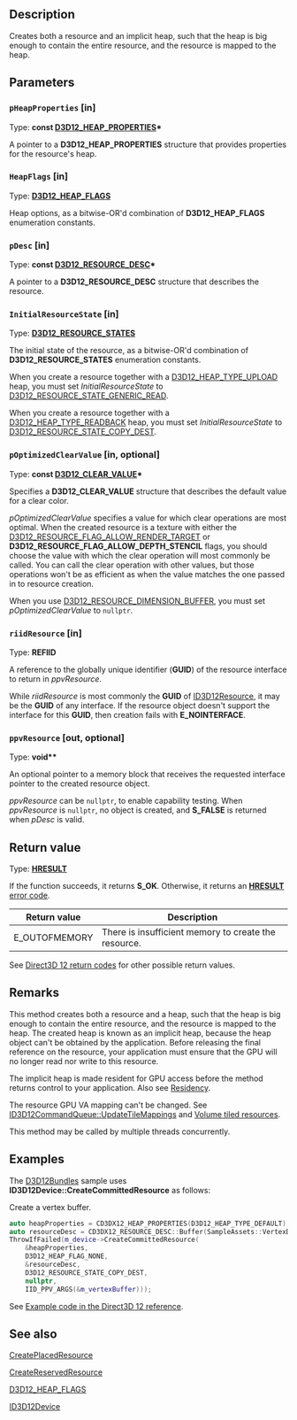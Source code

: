 ## Description

Creates both a resource and an implicit heap, such that the heap is big enough to contain the entire resource, and the resource is mapped to the heap.

## Parameters

### `pHeapProperties` [in]

Type: **const [D3D12_HEAP_PROPERTIES](https://learn.microsoft.com/windows/win32/api/d3d12/ns-d3d12-d3d12_heap_properties)\***

A pointer to a **D3D12_HEAP_PROPERTIES** structure that provides properties for the resource's heap.

### `HeapFlags` [in]

Type: **[D3D12_HEAP_FLAGS](https://learn.microsoft.com/windows/win32/api/d3d12/ne-d3d12-d3d12_heap_flags)**

Heap options, as a bitwise-OR'd combination of **D3D12_HEAP_FLAGS** enumeration constants.

### `pDesc` [in]

Type: **const [D3D12_RESOURCE_DESC](https://learn.microsoft.com/windows/win32/api/d3d12/ns-d3d12-d3d12_resource_desc)\***

A pointer to a **D3D12_RESOURCE_DESC** structure that describes the resource.

### `InitialResourceState` [in]

Type: **[D3D12_RESOURCE_STATES](https://learn.microsoft.com/windows/win32/api/d3d12/ne-d3d12-d3d12_resource_states)**

The initial state of the resource, as a bitwise-OR'd combination of **D3D12_RESOURCE_STATES** enumeration constants.

When you create a resource together with a [D3D12_HEAP_TYPE_UPLOAD](https://learn.microsoft.com/windows/win32/api/d3d12/ne-d3d12-d3d12_heap_type) heap, you must set *InitialResourceState* to [D3D12_RESOURCE_STATE_GENERIC_READ](https://learn.microsoft.com/windows/win32/api/d3d12/ne-d3d12-d3d12_resource_states).

When you create a resource together with a [D3D12_HEAP_TYPE_READBACK](https://learn.microsoft.com/windows/win32/api/d3d12/ne-d3d12-d3d12_heap_type) heap, you must set *InitialResourceState* to [D3D12_RESOURCE_STATE_COPY_DEST](https://learn.microsoft.com/windows/win32/api/d3d12/ne-d3d12-d3d12_resource_states).

### `pOptimizedClearValue` [in, optional]

Type: **const [D3D12_CLEAR_VALUE](https://learn.microsoft.com/windows/win32/api/d3d12/ns-d3d12-d3d12_clear_value)\***

Specifies a **D3D12_CLEAR_VALUE** structure that describes the default value for a clear color.

*pOptimizedClearValue* specifies a value for which clear operations are most optimal. When the created resource is a texture with either the [D3D12_RESOURCE_FLAG_ALLOW_RENDER_TARGET](https://learn.microsoft.com/windows/win32/api/d3d12/ne-d3d12-d3d12_resource_flags) or **D3D12_RESOURCE_FLAG_ALLOW_DEPTH_STENCIL** flags, you should choose the value with which the clear operation will most commonly be called. You can call the clear operation with other values, but those operations won't be as efficient as when the value matches the one passed in to resource creation.

When you use [D3D12_RESOURCE_DIMENSION_BUFFER](https://learn.microsoft.com/windows/win32/api/d3d12/ne-d3d12-d3d12_resource_dimension), you must set *pOptimizedClearValue* to `nullptr`.

### `riidResource` [in]

Type: **REFIID**

A reference to the globally unique identifier (**GUID**) of the resource interface to return in *ppvResource*.

While *riidResource* is most commonly the **GUID** of [ID3D12Resource](https://learn.microsoft.com/windows/win32/api/d3d12/nn-d3d12-id3d12resource), it may be the **GUID** of any interface. If the resource object doesn't support the interface for this **GUID**, then creation fails with **E_NOINTERFACE**.

### `ppvResource` [out, optional]

Type: **void\*\***

An optional pointer to a memory block that receives the requested interface pointer to the created resource object.

*ppvResource* can be `nullptr`, to enable capability testing. When *ppvResource* is `nullptr`, no object is created, and **S_FALSE** is returned when *pDesc* is valid.

## Return value

Type: **[HRESULT](https://learn.microsoft.com/windows/win32/com/structure-of-com-error-codes)**

If the function succeeds, it returns **S_OK**. Otherwise, it returns an [**HRESULT**](https://learn.microsoft.com/windows/desktop/com/structure-of-com-error-codes) [error code](https://learn.microsoft.com/windows/win32/com/com-error-codes-10).

|Return value|Description|
|-|-|
|E_OUTOFMEMORY|There is insufficient memory to create the resource.|

See [Direct3D 12 return codes](https://learn.microsoft.com/windows/win32/direct3d12/d3d12-graphics-reference-returnvalues) for other possible return values.

## Remarks

This method creates both a resource and a heap, such that the heap is big enough to contain the entire resource, and the resource is mapped to the heap. The created heap is known as an implicit heap, because the heap object can't be obtained by the application. Before releasing the final reference on the resource, your application must ensure that the GPU will no longer read nor write to this resource.

The implicit heap is made resident for GPU access before the method returns control to your application. Also see [Residency](https://learn.microsoft.com/windows/win32/direct3d12/residency).

The resource GPU VA mapping can't be changed. See [ID3D12CommandQueue::UpdateTileMappings](https://learn.microsoft.com/windows/win32/api/d3d12/nf-d3d12-id3d12commandqueue-updatetilemappings) and [Volume tiled resources](https://learn.microsoft.com/windows/win32/direct3d12/volume-tiled-resources).

This method may be called by multiple threads concurrently.

## Examples

The [D3D12Bundles](https://learn.microsoft.com/windows/win32/direct3d12/working-samples) sample uses **ID3D12Device::CreateCommittedResource** as follows:

Create a vertex buffer.

```cpp
auto heapProperties = CD3DX12_HEAP_PROPERTIES(D3D12_HEAP_TYPE_DEFAULT);
auto resourceDesc = CD3DX12_RESOURCE_DESC::Buffer(SampleAssets::VertexDataSize);
ThrowIfFailed(m_device->CreateCommittedResource(
    &heapProperties,
    D3D12_HEAP_FLAG_NONE,
    &resourceDesc,
    D3D12_RESOURCE_STATE_COPY_DEST,
    nullptr,
    IID_PPV_ARGS(&m_vertexBuffer)));
```

See [Example code in the Direct3D 12 reference](https://learn.microsoft.com/windows/win32/direct3d12/notes-on-example-code).

## See also

[CreatePlacedResource](https://learn.microsoft.com/windows/win32/api/d3d12/nf-d3d12-id3d12device-createplacedresource)

[CreateReservedResource](https://learn.microsoft.com/windows/win32/api/d3d12/nf-d3d12-id3d12device-createreservedresource)

[D3D12_HEAP_FLAGS](https://learn.microsoft.com/windows/win32/api/d3d12/ne-d3d12-d3d12_heap_flags)

[ID3D12Device](https://learn.microsoft.com/windows/win32/api/d3d12/nn-d3d12-id3d12device)